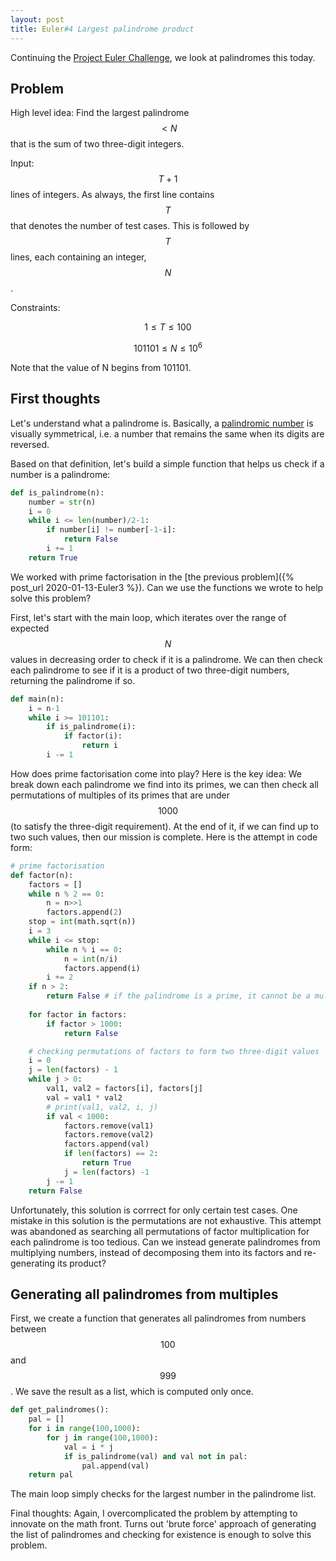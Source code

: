 ```yaml
---
layout: post
title: Euler#4 Largest palindrome product
---
```


Continuing the [Project Euler Challenge](https://projecteuler.net/), we look at palindromes this today.

## Problem
High level idea: Find the largest palindrome $$<N$$ that is the sum of two three-digit integers.

Input: $$T+1$$ lines of integers. As always, the first line contains $$T$$ that denotes the number of test cases. This is followed by $$T$$ lines, each containing an integer, $$N$$.

Constraints:

$$1 \leq T \leq 100$$

$$101101 \leq N \leq 10^6$$

Note that the value of N begins from 101101.

## First thoughts
Let's understand what a palindrome is. Basically, a [palindromic number](https://en.wikipedia.org/wiki/Palindromic_number) is visually symmetrical, i.e. a number that remains the same when its digits are reversed.

Based on that definition, let's build a simple function that helps us check if a number is a palindrome:

```python
def is_palindrome(n):
    number = str(n)
    i = 0
    while i <= len(number)/2-1:
        if number[i] != number[-1-i]:
            return False
        i += 1
    return True
```

We worked with prime factorisation in the [the previous problem]({% post_url 2020-01-13-Euler3 %}). Can we use the functions we wrote to help solve this problem?

First, let's start with the main loop, which iterates over the range of expected $$N$$ values in decreasing order to check if it is a palindrome. We can then check each palindrome to see if it is a product of two three-digit numbers, returning the palindrome if so.

```python
def main(n):
    i = n-1
    while i >= 101101:
        if is_palindrome(i):
            if factor(i):
                return i
        i -= 1
```

How does prime factorisation come into play? Here is the key idea: We break down each palindrome we find into its primes, we can then check all permutations of multiples of its primes that are under $$1000$$ (to satisfy the three-digit requirement). At the end of it, if we can find up to two such values, then our mission is complete. Here is the attempt in code form:

```python
# prime factorisation
def factor(n):
    factors = []
    while n % 2 == 0:
        n = n>>1
        factors.append(2)
    stop = int(math.sqrt(n))
    i = 3
    while i <= stop:
        while n % i == 0:
            n = int(n/i)
            factors.append(i)
        i += 2
    if n > 2:
        return False # if the palindrome is a prime, it cannot be a multiple of three-digit numbers
        
    for factor in factors:
        if factor > 1000:
            return False

    # checking permutations of factors to form two three-digit values
    i = 0
    j = len(factors) - 1
    while j > 0:
        val1, val2 = factors[i], factors[j]
        val = val1 * val2
        # print(val1, val2, i, j)
        if val < 1000:
            factors.remove(val1)
            factors.remove(val2)
            factors.append(val)
            if len(factors) == 2:
                return True
            j = len(factors) -1
        j -= 1
    return False
```
Unfortunately, this solution is corrrect for only certain test cases. One mistake in this solution is the permutations are not exhaustive. This attempt was abandoned as searching all permutations of factor multiplication for each palindrome is too tedious. Can we instead generate palindromes from multiplying numbers, instead of decomposing them into its factors and re-generating its product?

## Generating all palindromes from multiples
First, we create a function that generates all palindromes from numbers between $$100$$ and $$999$$. We save the result as a list, which is computed only once.

```python
def get_palindromes():
    pal = []
    for i in range(100,1000):
        for j in range(100,1000):
            val = i * j
            if is_palindrome(val) and val not in pal:
                pal.append(val)
    return pal
```

The main loop simply checks for the largest number in the palindrome list.

Final thoughts: Again, I overcomplicated the problem by attempting to innovate on the math front. Turns out 'brute force' approach of generating the list of palindromes and checking for existence is enough to solve this problem.

